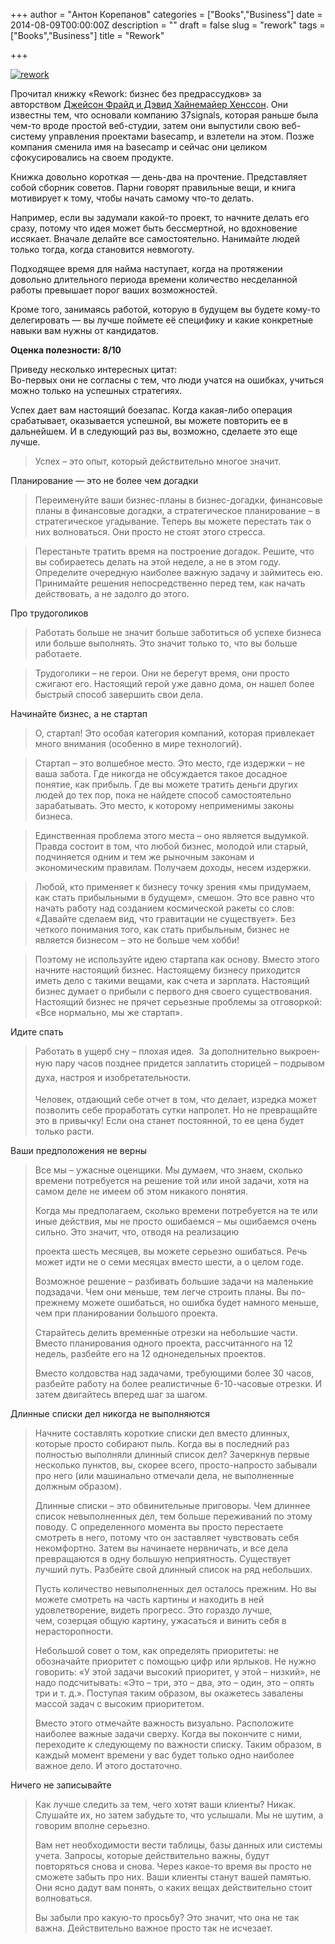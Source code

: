 +++
author = "Антон Корепанов"
categories = ["Books","Business"]
date = 2014-08-09T00:00:00Z
description = ""
draft = false
slug = "rework"
tags = ["Books","Business"]
title = "Rework"

+++


[![rework](http://res.cloudinary.com/ampersd/image/upload/v1467022946/rework_fssvq6.jpg)  
](http://res.cloudinary.com/ampersd/image/upload/v1467022946/rework_fssvq6.jpg)

Прочитал книжку «Rework: бизнес без предрассудков» за авторством [Джейсон Фрайд и Дэвид Хайнемайер Хенссон](http://www.mann-ivanov-ferber.ru/authors/jason_david/). Они известны тем, что основали компанию 37signals, которая раньше была чем-то вроде простой веб-студии, затем они выпустили свою веб-систему управления проектами basecamp, и взлетели на этом. Позже компания сменила имя на basecamp и сейчас они целиком сфокусировались на своем продукте.

Книжка довольно короткая — день-два на прочтение. Представляет собой сборник советов. Парни говорят правильные вещи, и книга мотивирует к тому, чтобы начать самому что-то делать.

Например, если вы задумали какой-то проект, то начните делать его сразу, потому что идея может быть бессмертной, но вдохновение иссякает. Вначале делайте все самостоятельно. Нанимайте людей только тогда, когда становится невмоготу.

Подходящее время для найма наступает, когда на протяжении довольно длительного периода времени количество несделанной работы превышает порог ваших возможностей. 

Кроме того, занимаясь работой, которую в будущем вы будете кому-то делегировать — вы лучше поймете её специфику и какие конкретные навыки вам нужны от кандидатов.

**Оценка полезности: 8/10**

Приведу несколько интересных цитат:  
 Во-первых они не согласны с тем, что люди учатся на ошибках, учиться можно только на успешных стратегиях.

Успех дает вам настоящий боезапас. Когда какая-либо операция срабатывает, оказывается успешной, вы можете повторить ее в дальнейшем. И в следующий раз вы, возможно, сделаете это еще лучше.

> Успех – это опыт, который действительно многое значит.

Планирование — это не более чем догадки

> Переименуйте ваши бизнес-планы в бизнес-догадки, финансовые планы в финансовые догадки, а стратегическое планирование – в стратегическое угадывание. Теперь вы можете перестать так о них волноваться. Они просто не стоят этого стресса.
 
> Перестаньте тратить время на построение догадок. Решите, что вы собираетесь делать на этой неделе, а не в этом году. Определите очередную наиболее важную задачу и займитесь ею. Принимайте решения непосредственно перед тем, как начать действовать, а не задолго до этого.

Про трудоголиков

> Работать больше не значит больше заботиться об успехе бизнеса или больше выполнять. Это значит только то, что вы больше работаете.

> Трудоголики – не герои. Они не берегут время, они просто сжигают его. Настоящий герой уже давно дома, он нашел более быстрый способ завершить свои дела.

Начинайте бизнес, а не стартап

> О, стартап! Это особая категория компаний, которая привлекает много внимания (особенно в мире технологий).

> Стартап – это волшебное место. Это место, где издержки – не ваша забота. Где никогда не обсуждается такое досадное понятие, как прибыль. Где вы можете тратить деньги других людей до тех пор, пока не найдете способ самостоятельно зарабатывать. Это место, к которому неприменимы законы бизнеса.

> Единственная проблема этого места – оно является выдумкой. Правда состоит в том, что любой бизнес, молодой или старый, подчиняется одним и тем же рыночным законам и экономическим правилам. Получаем доходы, несем издержки.

> Любой, кто применяет к бизнесу точку зрения «мы придумаем, как стать прибыльными в будущем», смешон. Это все равно что начать работу над созданием космической ракеты со слов: «Давайте сделаем вид, что гравитации не существует». Без четкого понимания того, как стать прибыльным, бизнес не является бизнесом – это не больше чем хобби!

> Поэтому не используйте идею стартапа как основу. Вместо этого начните настоящий <span lang="ru">бизнес. Настоящему бизнесу приходится иметь дело с такими вещами, как счета и зарплата. Настоящий бизнес думает о прибыли с первого дня своего существования. Настоящий бизнес не прячет серьезные проблемы за отговоркой: </span><span lang="en-US">«</span><span lang="ru">Все нормально, мы же стартап</span><span lang="en-US">». </span>

Идите спать

> <span lang="ru">Работать в ущерб сну – плохая идея. </span><span lang="en-US"> </span><span lang="ru">За дополнительно выкроенную пару часов позднее </span><span style="line-height: 1.625;">придется заплатить сторицей – подрывом духа, настроя и изобретательности.</span>
> 
> Человек, отдающий себе отчет в том, что делает, изредка может позволить себе проработать сутки напролет. Но не превращайте это в привычку! Если она станет постоянной, то ее цена будет только расти.

Ваши предположения не верны

> Все мы – ужасные оценщики. Мы думаем, что знаем, сколько времени потребуется на решение той или иной задачи, хотя на самом деле не имеем об этом никакого понятия.
> 
> Когда мы предполагаем, сколько времени потребуется на те или иные действия, мы не просто ошибаемся – мы ошибаемся очень сильно. Это значит, что, отводя на реализацию
> 
> проекта шесть месяцев, вы можете серьезно ошибаться. Речь может идти не о семи месяцах вместо шести, а о целом годе.
> 
> Возможное решение – разбивать большие задачи на маленькие подзадачи. Чем они меньше, тем легче строить планы. Вы по-прежнему можете ошибаться, но ошибка будет намного меньше, чем при планировании большого проекта.
> 
> Старайтесь делить временн́ые отрезки на небольшие части. Вместо планирования одного проекта, рассчитанного на 12 недель, разбейте его на 12 однонедельных проектов.
> 
> Вместо колдовства над задачами, требующими более 30 часов, разбейте работу на более реалистичные 6-10-часовые отрезки. И затем двигайтесь вперед шаг за шагом.

Длинные списки дел никогда не выполняются

> Начните составлять короткие списки дел вместо длинных, которые просто собирают пыль. Когда вы в последний раз полностью выполняли длинный список дел? Зачеркнув первые несколько пунктов, вы, скорее всего, просто-напросто забывали про него (или машинально отмечали дела, не выполненные должным образом).
> 
> Длинные списки – это обвинительные приговоры. Чем длиннее список невыполненных дел, тем больше переживаний по этому поводу. С определенного момента вы просто перестаете смотреть в него, потому что он заставляет чувствовать себя некомфортно. Затем вы начинаете нервничать, и все дела превращаются в одну большую неприятность. Существует лучший путь. Разбейте свой длинный список на ряд небольших.
> 
> Пусть количество невыполненных дел осталось прежним. Но вы можете смотреть на часть картины и находить в ней удовлетворение, видеть прогресс. Это гораздо лучше, чем, созерцая общую картину, ужасаться и винить себя в нерасторопности.
> 
> Небольшой совет о том, как определять приоритеты: не обозначайте приоритет с помощью цифр или ярлыков. Не нужно говорить: «У этой задачи высокий приоритет, у этой – низкий», не надо подсчитывать: «Это – три, это – два, это – один, это – опять три и т. д.». Поступая таким образом, вы окажетесь завалены массой задач с высоким приоритетом.
> 
> Вместо этого отмечайте важность визуально. Расположите наиболее важные задачи сверху. Когда вы покончите с ними, переходите к следующему по важности списку. Таким образом, в каждый момент времени у вас будет только одно наиболее важное дело. И этого достаточно.

Ничего не записывайте

> Как лучше следить за тем, чего хотят ваши клиенты? Никак. Слушайте их, но затем забудьте то, что услышали. Мы не шутим, а говорим вполне серьезно.
> 
> Вам нет необходимости вести таблицы, базы данных или системы учета. Запросы, которые действительно важны, будут повторяться снова и снова. Через какое-то время вы просто не сможете забыть про них. Ваши клиенты станут вашей памятью. Они ясно дадут вам понять, о каких вещах действительно стоит волноваться.
> 
> Вы забыли про какую-то просьбу? Это значит, что она не так важна. Действительно важное просто так не исчезает.


